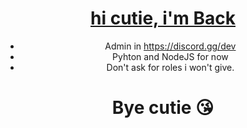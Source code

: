 <div align="center">
  <h1><a href="https://twitter.com/BackFindString_">hi cutie, i'm Back</a></h1>
  <p>

- Admin in https://discord.gg/dev
- Pyhton and NodeJS for now
- Don't ask for roles i won't give.</p>
</div>
<div align="center">
  <h1>Bye cutie 😘</h1>
</div>
